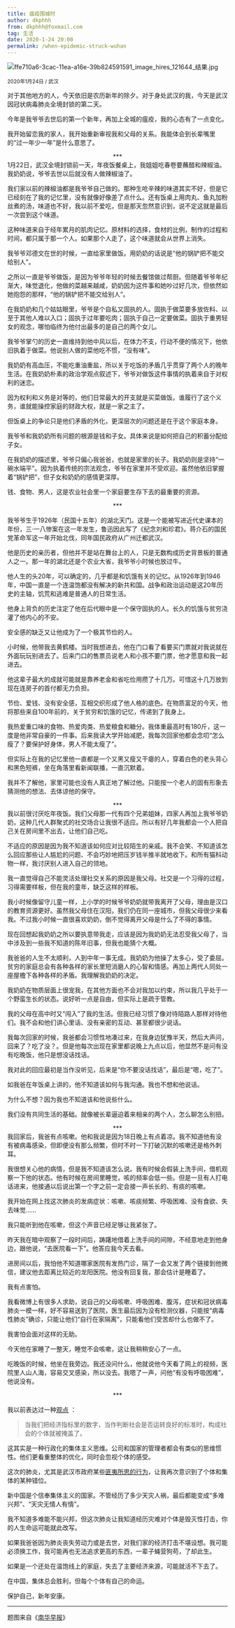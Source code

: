 ```yaml
---
title: 瘟疫围城时
author: dkphhh
from: dkphhh@foxmail.com
tag: 生活
date: 2020-1-24 20:00
permalink: /when-epidemic-struck-wuhan
---
```


![ffe710a6-3cac-11ea-a16e-39b824591591_image_hires_121644_结果.jpg](https://i.loli.net/2020/01/25/UdaXEqQtIWGjCZ5.jpg)



<small>2020年1月24日 / 武汉</small>



对于其他地方的人，今天依旧是农历新年的除夕。对于身处武汉的我，今天是武汉因冠状病毒肺炎全境封锁的第二天。

今年是我爷爷去世后的第一个新年，再加上全城的瘟疫，我的心态有了一点变化。

我开始留恋我的家人，我开始重新审视我和父母的关系。我能体会到长辈嘴里的“过一年少一年”是什么意思了。

<center>***</center>
1月22日，武汉全境封锁前一天，年夜饭餐桌上，我姐姐吃春卷要蘸醋和辣椒油。我奶奶说，爷爷去世以后就没有人做辣椒油了。

我们家以前的辣椒油都是我爷爷自己做的。那种生呛辛辣的味道其实不好，但是它已经刻在了我的记忆里，没有就像好像差了点什么。还有饭桌上用肉丸、鱼丸加粉丝煮的汤，味道也不好，我以前不爱吃，但是那天忽然意识到，说不定这就是最后一次尝到这个味道。

这种味道来自于经年累月的肌肉记忆。原材料的选择，食材的比例，制作的过程和时间，都只属于那一个人。如果那个人走了，这个味道就会从世界上消失。

我爷爷邓德文在世的时候，一直给家里做饭。用奶奶的话说是“他的锅铲把不能交给别人”。

之所以一直是爷爷做饭，是因为爷爷年轻的时候去餐馆做过帮厨。但随着爷爷年纪渐大，味觉退化，他做的菜越来越咸，奶奶因为这件事和她吵过好几次，但依然如她抱怨的那样，“他的锅铲把不能交给别人”。

在我奶奶和几个姑姑眼里，爷爷是个自私又固执的人。固执于做菜要多放佐料、以至于其他人难以入口；固执于过年要吃肉；固执于自己一定要做菜。固执于重男轻女的观念，哪怕临终为他付出最多的是自己的两个女儿。

我爷爷掌勺的历史一直维持到他中风以后，在体力不支，行动不便的情况下，他依旧执着于做菜。他说别人做的菜他吃不惯，“没有味”。

我奶奶有高血压，不能吃重油重盐，所以关于吃饭的矛盾几乎贯穿了两个人的晚年生活。在我奶奶朴素的政治学观点叙述下，爷爷对做饭这件事情的执着来自于对权利的迷恋。

因为权利和义务是对等的，他们日常最大的开支就是买菜做饭。谁履行了这个义务，谁就能操控家庭的财政大权，就是一家之主了。

但饭桌上的争论只是他们矛盾的外化，更深层次的问题还是在于这个家庭本身。

我爷爷和我奶奶所有问题的根源是钱和子女。具体来说是如何把自己的积蓄分配给子女。

在我奶奶的描述里，爷爷只偏心我爸爸，也就是家里的长子。我奶奶则是坚持“一碗水端平”。因为执着传统的宗法观念，爷爷在家里并不受欢迎。虽然他依旧掌握着“锅铲把”，但子女和奶奶的感情更深厚。

钱、食物、男人，这是农业社会里一个家庭要生存下去的最重要的资源。

<center>***</center>

我爷爷生于1926年（民国十五年）的湖北天门。这是一个能被写进近代史课本的年份，三·一八惨案在这一年发生，鲁迅因此写了《纪念刘和珍君》。蒋介石的国民党革命军这一年开始北伐，同年国民政府从广州迁都武汉。

他是历史的亲历者，但他并不是站在舞台上的人，只是无数构成历史背景板的普通人之一。那一年的湖北还是个农业大省，我爷爷小时候也放过牛。

他人生的头20年，可以确定的，几乎都是和饥饿有关的记忆。从1926年到1946年，中国一直是一个连温饱都没有解决的新共和国。战争和政治运动是这20年历史的主轴，饥荒和逃难是普通人的日常生活。

他身上背负的历史注定了他在后代眼中是一个保守固执的人。长久的饥饿与贫穷浇灌了他内心的不安。

安全感的缺乏又让他成为了一个极其节俭的人。

小时候，他带我去黄鹤楼。当时我想进去，他在门口看了看要买门票就对我说就在外面玩玩别进去了。后来门口的售票员说老人和小孩不要门票，他才愿意和我一起进去。

他这辈子最大的成就可能就是靠养老金和省吃俭用攒了十几万。可惜这十几万放到现在连房子的首付都无力负担。

节俭、爱钱、没有安全感，互相交织形成了他人格的底色。在物质富足的今天，他将那些来自100年前的，关于贫穷和饥饿的记忆，传递到了我身上。

我热爱重口味的食物、热爱肉类、热爱粮食和糖分。我体重最高时有180斤，这一度是他非常自豪的一件事。后来我读大学开始减肥，我每次回家他都会念叨“怎么瘦了？要保护好身体，男人不能太瘦了”。

但实际上在我的记忆里他一直都是一个又黑又瘦又干瘪的人，穿着白色的老头背心和黑色短裤，坐在角落里看新闻联播，一直沉默着。

我并不了解他，家里可能也没有人真正地了解过他。只能按一个老人的固有形象去猜测他的想法、去体谅他的保守。

<center>***</center>
我以前很讨厌吃年夜饭。我们父母那一代有四个兄弟姐妹，四家人再加上我爷爷奶奶，这种几代人群聚式的社交场合让我很不适应。所以有好几年我都会一个人把自己关在房间里不出去，让他们自己吃。

不适应的原因是因为我不知道该如何应对比较陌生的亲戚。我不会笑、不知道该怎么回应那些让人尴尬的问题、不会巧妙地把压岁钱半推半就地收下。和所有猫科动物一样，我讨厌别人进入自己的领地。

我一直觉得自己不能灵活处理社交关系的原因是我父母。社交是一个习得的过程，习得需要样板，但在我的童年，缺乏这样的样板。

我小时候像留守儿童一样，上小学的时候爷爷奶奶就带我离开了父母，理由是汉口的教育资源更好。虽然我父母住在汉阳，我们仍在同一座城市，但我父母很少来看我。不过我小时候一直很喜欢奶奶，倒不觉得离开父母是什么了不得的事情。

现在回想起我奶奶之所以要执意带我走，应该是因为我奶奶无法忍受我父母了，当中涉及到一些我不知道的陈年旧事，但我也能猜个大概。

我爸爸的人生不太顺利，人到中年一事无成。我奶奶为他操了太多心，受了委屈。贫穷的家庭总会有各种各样的家长里短消磨人的心智和情感。再加上两代人同处一座屋檐下各种各样的矛盾。我理解我奶奶的决定。

我奶奶在物质层面上很宠我，在其他方面也不会对我加以约束，所以我几乎处于一个野蛮生长的状态。说好听一点是自由，但实际上是疏于管教。

我的父母在高中时又“闯入”了我的生活。但我已经习惯了像对待陌路人那样对待他们。我不会和他们讲心里话、没有亲密的互动、甚至都很少说话。

我每次回家的时候，我爸都会习惯性地凑过来，在我身边犹豫半天，然后大声问，回来了？吃了没？。但是他每次出现在家里都说晚上九点以后，他显然不是问有没有吃晚饭，他只是想没话找话。

我对此的回应最初是当作没听见，后来是“你不要没话找话”，最后是“嗯，吃了”。

如我爸在年饭桌上讲的，他不知道该如何与我沟通。我也不想和他说话。

为什么不想？因为我也不知道该和他说些什么。

我们没有共同生活的基础。就像被长辈逼迫着来相亲的两个人，怎么聊怎么别扭。

<center>***</center>
我回家后，我爸有点咳嗽。他和我说是因为18日晚上有点着凉。我不知道他有没有被病毒感染，但即便没有那么频繁，但时不时一下打破沉默的咳嗽还是格外刺耳。

我很想关心他的病情，但是我不知道该怎么说。我有时候会假装上洗手间，借机观察一下他的状态。他有时候在房间里睡觉，咳的频率会低一些。但是一旦有人打电话进来，他接通以后说出第一个字之前一定会接一声长长的、有痰的咳嗽。

我开始在网上找这次肺炎的发病症状：咳嗽、咳痰频繁、呼吸困难、没有食欲、失去味觉……

我只能听到他在咳嗽，但这个声音已经足够让我紧张了。

昨天我在暗中观察了一段时间后，踌躇地借着上洗手间的间隙，不经意地走到他身边，跟他说，“去医院看一下”。他答应我今天去看。

进房间以后，我怕他不知道哪家医院有发热门诊，隔了一会又发了两个链接到他微信，建议他去距离比较近的龙阳医院。他没有回复我，那会估计是睡着了。

我有点害怕。

我看微博上有很多人求助，说自己的父母咳嗽、呼吸困难、腹泻，症状和冠状病毒肺炎一模一样，好不容易送到了医院，医生最后因为没有检测仪器，只能按“病毒性肺炎”确诊，只能让他们“自行在家隔离”，只能看他们受苦却什么也做不了。

我害怕会面对这样的无助。

今天他在家睡了一整天，睡觉不会咳嗽，这让我稍稍安心了一点。

吃晚饭的时候，他坐在我旁边。我还没问什么，他就说他今天看了网上的视频，医院里人山人海，容易交叉感染，所以没去。我嗯了一声，问他“有没有呼吸困难”，他说没有。

<center>***</center>

我以前表达过一种[观点](./2019-begin) ：

> 当我们把经济指标里的数字，当作判断社会是否运转良好的标准时，构成社会的个体就被掩盖了。
>

这其实是一种行政化的集体主义思维。公司和国家的管理者都会有类似的思维惯性。他们更看重整体的优化，同时会忽视个体的感受。

这次的肺炎，尤其是武汉市政府某些[匪夷所思的行为](https://mp.weixin.qq.com/s/8R_7sjBerQM61DDwiz2akA)，让我再次意识到了个体和集体的某种错位。

新中国是个信奉集体主义的国家。不管经历了多少天灾人祸，最后都能变成“多难兴邦”、“天灾无情人有情”。

我不知道多难能不能兴邦，但这次肺炎让我知道经历灾难对个体是毁灭性打击，你的人生命运可能就此改写。

如果我爸爸因为肺炎丧失劳动力或是去世，对我们家的经济打击不堪设想。我可能必须换工作，我可能再也无法追求更高的东西，一辈子蝇营狗苟，了却此生。

如果是一个还处在温饱线上的家庭，失去了主要经济来源，可能就活不下去了。

在中国，集体总会胜利，但每个个体有自己的命运。

保护自己，新年安康。

---

题图来自《[南华早报](https://www.scmp.com/news/hong-kong/health-environment/article/3047022/wuhan-coronavirus-20-other-cities-china-affected)》
